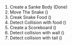 1. Create a Sanke Body (Done)
2. Move The Snake ()
3. Creak Snake Food () 
4. Detect Collision with food ()
5. Create a Scoreboard ()
6. Detect collision with wall ()
7. Detect collision with tail ()

